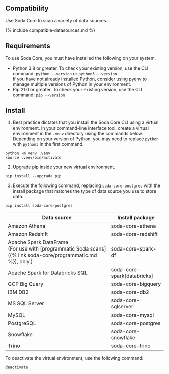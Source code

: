 ## Compatibility

Use Soda Core to scan a variety of data sources.<br />

{% include compatible-datasources.md %}

## Requirements

To use Soda Core, you must have installed the following on your system.

* Python 3.8 or greater. To check your existing version, use the CLI command: `python --version` or `python3 --version` <br /> 
If you have not already installed Python, consider using <a href="https://github.com/pyenv/pyenv/wiki" target="_blank">pyenv</a> to manage multiple versions of Python in your environment.
* Pip 21.0 or greater. To check your existing version, use the CLI command: `pip --version`

## Install

1. Best practice dictates that you install the Soda Core CLI using a virtual environment. In your command-line interface tool, create a virtual environment in the `.venv` directory using the commands below. Depending on your version of Python, you may need to replace `python` with `python3` in the first command.
```shell
python -m venv .venv
source .venv/bin/activate
```
2. Upgrade pip inside your new virtual environment.
```shell
pip install --upgrade pip
```
3. Execute the following command, replacing `soda-core-postgres` with the install package that matches the type of data source you use to store data.
```shell
pip install soda-core-postgres
```

| Data source | Install package | 
| ----------- | --------------- | 
| Amazon Athena | soda-core-athena |
| Amazon Redshift | soda-core-redshift | 
| Apache Spark DataFrame <br /> (For use with [programmatic Soda scans]({% link soda-core/programmatic.md %}), only.) | soda-core-spark-df |
| Apache Spark for Databricks SQL  | soda-core-spark[databricks] |
| GCP Big Query | soda-core-bigquery | 
| IBM DB2 | soda-core-db2 |
| MS SQL Server | soda-core-sqlserver |
| MySQL | soda-core-mysql |
| PostgreSQL | soda-core-postgres |
| Snowflake | soda-core-snowflake | 
| Trino | soda-core-trino |


To deactivate the virtual environment, use the following command:
```shell
deactivate
```

